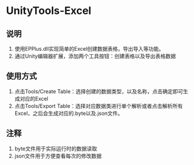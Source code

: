 # UnityTools-Excel
## 说明
1. 使用EPPlus.dll实现简单的Excel创建数据表格，导出导入等功能。
2. 通过Unity编辑器扩展，添加两个工具按钮：创建表格以及导出表格数据
## 使用方式
1. 点击Tools/Create Table：选择创建的数据类型，以及名称，点击确定即可生成对应的Excel
2. 点击Tools/Export Table：选择对应数据类进行单个解析或者点击解析所有Excel，之后会生成对应的.byte以及.json文件。
## 注释
1. byte文件用于实际运行时的数据读取
2. json文件用于方便查看每次的修改数据